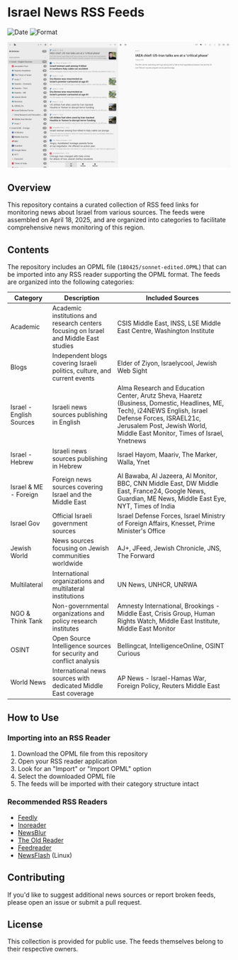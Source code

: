 # Israel News RSS Feeds

![Date](https://img.shields.io/badge/Updated-April%2018%2C%202025-blue) ![Format](https://img.shields.io/badge/Format-OPML-orange)

![Screenshot of RSS feeds in action](screenshots/screenshot.png)

## Overview

This repository contains a curated collection of RSS feed links for monitoring news about Israel from various sources. The feeds were assembled on April 18, 2025, and are organized into categories to facilitate comprehensive news monitoring of this region.

## Contents

The repository includes an OPML file (`180425/sonnet-edited.OPML`) that can be imported into any RSS reader supporting the OPML format. The feeds are organized into the following categories:

| Category | Description | Included Sources |
|----------|-------------|-----------------|
| Academic | Academic institutions and research centers focusing on Israel and Middle East studies | CSIS Middle East, INSS, LSE Middle East Centre, Washington Institute |
| Blogs | Independent blogs covering Israeli politics, culture, and current events | Elder of Ziyon, Israelycool, Jewish Web Sight |
| Israel - English Sources | Israeli news sources publishing in English | Alma Research and Education Center, Arutz Sheva, Haaretz (Business, Domestic, Headlines, ME, Tech), i24NEWS English, Israel Defense Forces, ISRAEL21c, Jerusalem Post, Jewish World, Middle East Monitor, Times of Israel, Ynetnews |
| Israel - Hebrew | Israeli news sources publishing in Hebrew | Israel Hayom, Maariv, The Marker, Walla, Ynet |
| Israel & ME - Foreign | Foreign news sources covering Israel and the Middle East | Al Bawaba, Al Jazeera, Al Monitor, BBC, CNN Middle East, DW Middle East, France24, Google News, Guardian, ME News, Middle East Eye, NYT, Times of India |
| Israel Gov | Official Israeli government sources | Israel Defense Forces, Israel Ministry of Foreign Affairs, Knesset, Prime Minister's Office |
| Jewish World | News sources focusing on Jewish communities worldwide | AJ+, JFeed, Jewish Chronicle, JNS, The Forward |
| Multilateral | International organizations and multilateral institutions | UN News, UNHCR, UNRWA |
| NGO & Think Tank | Non-governmental organizations and policy research institutes | Amnesty International, Brookings - Middle East, Crisis Group, Human Rights Watch, Middle East Institute, Middle East Monitor |
| OSINT | Open Source Intelligence sources for security and conflict analysis | Bellingcat, IntelligenceOnline, OSINT Curious |
| World News | International news sources with dedicated Middle East coverage | AP News - Israel-Hamas War, Foreign Policy, Reuters Middle East |

## How to Use

### Importing into an RSS Reader

1. Download the OPML file from this repository
2. Open your RSS reader application
3. Look for an "Import" or "Import OPML" option
4. Select the downloaded OPML file
5. The feeds will be imported with their category structure intact

### Recommended RSS Readers

- [Feedly](https://feedly.com/)
- [Inoreader](https://www.inoreader.com/)
- [NewsBlur](https://newsblur.com/)
- [The Old Reader](https://theoldreader.com/)
- [Feedreader](https://feedreader.com/)
- [NewsFlash](https://gitlab.com/news-flash/news_flash_gtk) (Linux)

## Contributing

If you'd like to suggest additional news sources or report broken feeds, please open an issue or submit a pull request.

## License

This collection is provided for public use. The feeds themselves belong to their respective owners.
